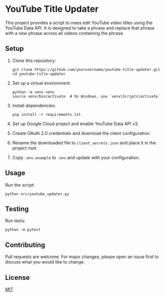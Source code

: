 # YouTube Title Updater

This project provides a script to mass edit YouTube video titles using the YouTube Data API. It is designed to take a phrase and replace that phrase with a new phrase across all videos containing the phrase.

## Setup

1. Clone this repository:
   ```
   git clone https://github.com/yourusername/youtube-title-updater.git
   cd youtube-title-updater
   ```

2. Set up a virtual environment:
   ```
   python -m venv venv
   source venv/bin/activate  # On Windows, use `venv\Scripts\activate`
   ```

3. Install dependencies:
   ```
   pip install -r requirements.txt
   ```

4. Set up Google Cloud project and enable YouTube Data API v3.

5. Create OAuth 2.0 credentials and download the client configuration.

6. Rename the downloaded file to `client_secrets.json` and place it in the project root.

7. Copy `.env.example` to `.env` and update with your configuration.

## Usage

Run the script:

```
python src/youtube_updater.py
```

## Testing

Run tests:

```
python -m pytest
```

## Contributing

Pull requests are welcome. For major changes, please open an issue first to discuss what you would like to change.

## License

[MIT](https://choosealicense.com/licenses/mit/)
